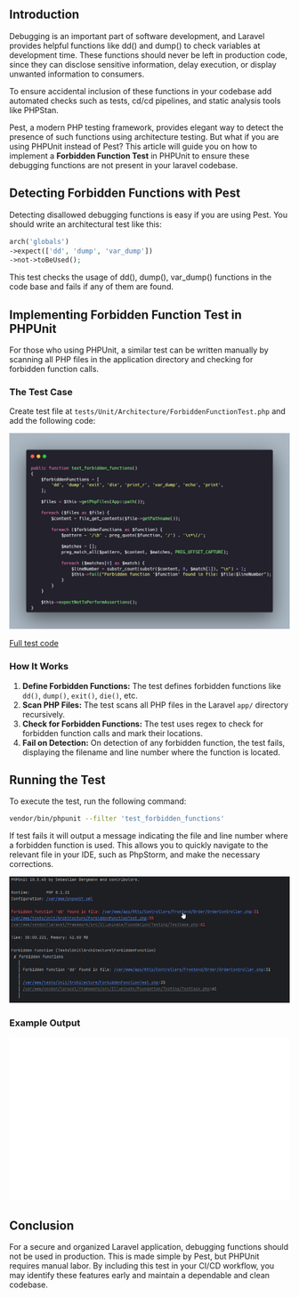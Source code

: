 ## Introduction

Debugging is an important part of software development, and Laravel provides helpful functions like dd() and dump() to
check variables at development time. These functions should never be left in production code, since they can
disclose sensitive information, delay execution, or display unwanted information to consumers.

To ensure accidental inclusion of these functions in your codebase add automated checks such as tests, cd/cd pipelines,
and static analysis tools like PHPStan.

Pest, a modern PHP testing framework, provides elegant way to detect the presence of such functions using
architecture testing. But what if you are using PHPUnit instead of Pest? This article will guide you on how to implement
a **Forbidden Function Test** in PHPUnit to ensure these debugging functions are not present in your laravel codebase.

## Detecting Forbidden Functions with Pest

Detecting disallowed debugging functions is easy if you are using Pest. You should write an architectural test like
this:

```php
arch('globals')
->expect(['dd', 'dump', 'var_dump'])
->not->toBeUsed();
```

This test checks the usage of dd(), dump(), var_dump() functions in the code base and fails if any of them are found.

## Implementing Forbidden Function Test in PHPUnit

For those who using PHPUnit, a similar test can be written manually by scanning all PHP files in the application
directory and checking for forbidden function calls.

### The Test Case

Create test file at `tests/Unit/Architecture/ForbiddenFunctionTest.php` and add the following code:

![forbidden function test](assets/forbidden-function-test.png)

[Full test code](https://gist.github.com/tegos/0fa95dbf5dbce39b969399dd7161921b)

### How It Works

1. **Define Forbidden Functions:** The test defines forbidden functions like `dd()`, `dump()`, `exit()`, `die()`, etc.
2. **Scan PHP Files:** The test scans all PHP files in the Laravel `app/` directory recursively.
3. **Check for Forbidden Functions:** The test uses regex to check for forbidden function calls and mark their locations.
4. **Fail on Detection:** On detection of any forbidden function, the test fails, displaying the filename and line number
   where the function is located.

## Running the Test

To execute the test, run the following command:

```sh
vendor/bin/phpunit --filter 'test_forbidden_functions'
```

If test fails it will output a message indicating the file and line number where a forbidden function is used. This
allows you to quickly navigate to the relevant file in your IDE, such as PhpStorm, and make the necessary corrections.

![test result](assets/test-result.jpg)

### Example Output

![test output](assets/test-output.svg)

## Conclusion

For a secure and organized Laravel application, debugging functions should not be used in production. This is made
simple by Pest, but PHPUnit requires manual labor. By including this test in your CI/CD workflow, you may identify these
features early and maintain a dependable and clean codebase.
